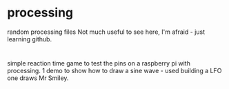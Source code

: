# processing
random processing files
Not much useful to see here, I'm afraid - just learning github. 
#
simple reaction time game to test the pins on a raspberry pi with processing. 
1 demo to show how to draw a sine wave - used building a LFO
one draws Mr Smiley. 
